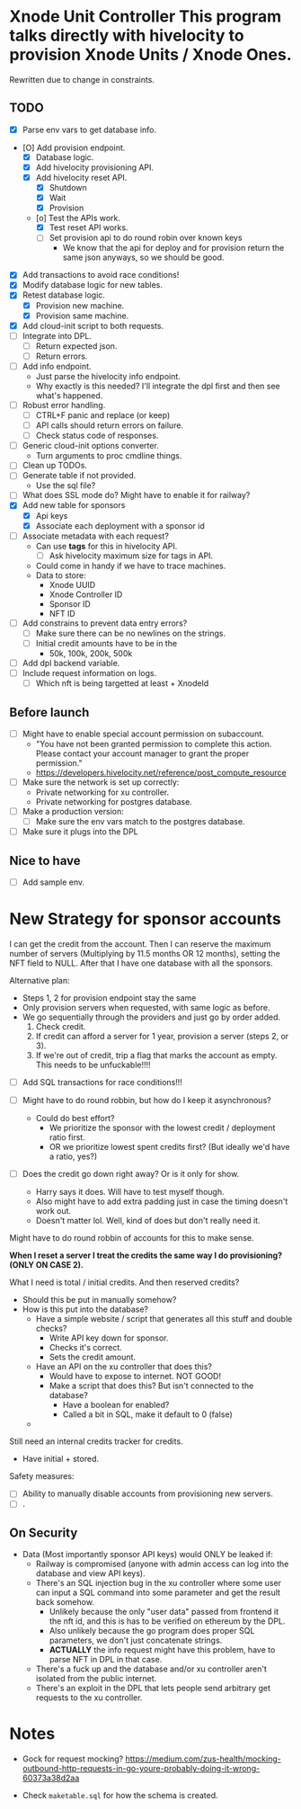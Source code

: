 # Xnode Unit Controller This program talks directly with hivelocity to provision Xnode Units / Xnode Ones.
Rewritten due to change in constraints.

## TODO
- [X] Parse env vars to get database info.
- [O] Add provision endpoint.
    - [X] Database logic.
    - [X] Add hivelocity provisioning API.
    - [X] Add hivelocity reset API.
        - [X] Shutdown
        - [X] Wait
        - [X] Provision
    - [o] Test the APIs work.
        - [X] Test reset API works.
        - [ ] Set provision api to do round robin over known keys
            - We know that the api for deploy and for provision return the same json anyways, so we should be good.
- [X] Add transactions to avoid race conditions!
- [X] Modify database logic for new tables.
- [X] Retest database logic.
    - [X] Provision new machine.
    - [X] Provision same machine.
- [X] Add cloud-init script to both requests.
- [ ] Integrate into DPL.
    - [ ] Return expected json.
    - [ ] Return errors.
- [ ] Add info endpoint.
    - Just parse the hivelocity info endpoint.
    - Why exactly is this needed? I'll integrate the dpl first and then see what's happened.
- [ ] Robust error handling.
    - [ ] CTRL+F panic and replace (or keep)
    - [ ] API calls should return errors on failure.
    - [ ] Check status code of responses.
- [ ] Generic cloud-init options converter.
    - Turn arguments to proc cmdline things.
- [ ] Clean up TODOs.
- [ ] Generate table if not provided.
    - Use the sql file?
- [ ] What does SSL mode do? Might have to enable it for railway?
- [X] Add new table for sponsors
    - [X] Api keys
    - [X] Associate each deployment with a sponsor id
- [ ] Associate metadata with each request?
    - Can use **tags** for this in hivelocity API.
        - [ ] Ask hivelocity maximum size for tags in API.
    - Could come in handy if we have to trace machines.
    - Data to store:
        - Xnode UUID
        - Xnode Controller ID
        - Sponsor ID
        - NFT ID
- [ ] Add constrains to prevent data entry errors?
    - [ ] Make sure there can be no newlines on the strings.
    - [ ] Initial credit amounts have to be in the
        - 50k, 100k, 200k, 500k
- [ ] Add dpl backend variable.
- [ ] Include request information on logs.
    - [ ] Which nft is being targetted at least + XnodeId

## Before launch
- [ ] Might have to enable special account permission on subaccount.
    - "You have not been granted permission to complete this action. Please contact your account manager to grant the proper permission." 
    - https://developers.hivelocity.net/reference/post_compute_resource
- [ ] Make sure the network is set up correctly:
    - Private networking for xu controller.
    - Private networking for postgres database.
- [ ] Make a production version:
    - [ ] Make sure the env vars match to the postgres database.
- [ ] Make sure it plugs into the DPL
            
## Nice to have
- [ ] Add sample env.

# New Strategy for sponsor accounts
I can get the credit from the account.
Then I can reserve the maximum number of servers (Multiplying by 11.5 months OR 12 months), setting the NFT field to NULL.
After that I have one database with all the sponsors.

Alternative plan:
- Steps 1, 2 for provision endpoint stay the same
- Only provision servers when requested, with same logic as before.
- We go sequentially through the providers and just go by order added.
    1. Check credit.
    2. If credit can afford a server for 1 year, provision a server (steps 2, or 3).
    3. If we're out of credit, trip a flag that marks the account as empty.
This needs to be unfuckable!!!!

- [ ] Add SQL transactions for race conditions!!!
- [ ] Might have to do round robbin, but how do I keep it asynchronous?
    - Could do best effort?
        - We prioritize the sponsor with the lowest credit / deployment ratio first.
        - OR we prioritize lowest spent credits first? (But ideally we'd have a ratio, yes?)

- [ ] Does the credit go down right away? Or is it only for show.
    - Harry says it does. Will have to test myself though.
    - Also might have to add extra padding just in case the timing doesn't work out.
    - Doesn't matter lol. Well, kind of does but don't really need it.

Might have to do round robbin of accounts for this to make sense.

**When I reset a server I treat the credits the same way I do provisioning? (ONLY ON CASE 2).**

What I need is total / initial credits. And then reserved credits?
- Should this be put in manually somehow?
- How is this put into the database?
    - Have a simple website / script that generates all this stuff and double checks?
        - Write API key down for sponsor.
        - Checks it's correct.
        - Sets the credit amount.
    - Have an API on the xu controller that does this?
        - Would have to expose to internet. NOT GOOD!
        - Make a script that does this? But isn't connected to the database?
            - Have a boolean for enabled?
            - Called a bit in SQL, make it default to 0 (false)
    - 

Still need an internal credits tracker for credits.
- Have initial + stored.

Safety measures:
- [ ] Ability to manually disable accounts from provisioning new servers.
- [ ] .

## On Security
- Data (Most importantly sponsor API keys) would ONLY be leaked if:
    - Railway is compromised (anyone with admin access can log into the database and view API keys).
    - There's an SQL injection bug in the xu controller where some user can input a SQL command into some parameter and get the result back somehow.
        - Unlikely because the only "user data" passed from frontend it the nft id, and this is has to be verified on ethereum by the DPL.
        - Also unlikely because the go program does proper SQL parameters, we don't just concatenate strings.
        - **ACTUALLY** the info request might have this problem, have to parse NFT in DPL in that case.
    - There's a fuck up and the database and/or xu controller aren't isolated from the public internet.
    - There's an exploit in the DPL that lets people send arbitrary get requests to the xu controller.

# Notes
- Gock for request mocking? 
https://medium.com/zus-health/mocking-outbound-http-requests-in-go-youre-probably-doing-it-wrong-60373a38d2aa

- Check `maketable.sql` for how the schema is created.
